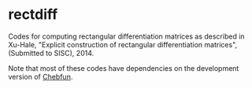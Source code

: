 rectdiff
========

Codes for computing rectangular differentiation matrices as described in Xu-Hale, "Explicit construction of rectangular differentiation matrices", (Submitted to SISC), 2014.

Note that most of these codes have dependencies on the development version of [Chebfun](https://github.com/chebfun/chebfun/). 

